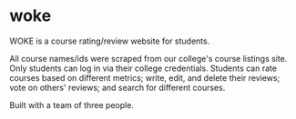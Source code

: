 # woke
WOKE is a course rating/review website for students.

All course names/ids were scraped from our college's course listings site. Only students can log in via their college credentials. 
Students can rate courses based on different metrics; write, edit, and delete their reviews; vote on others' reviews; and search for different courses.

Built with a team of three people.
